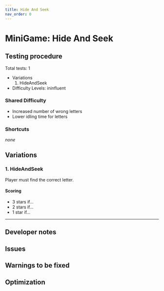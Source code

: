 ```yaml
---
title: Hide And Seek
nav_order: 0
---
```

# MiniGame: Hide And Seek

## Testing procedure
Total tests: 1
- Variations
	1. HideAndSeek
- Difficulty Levels: ininfluent

### Shared Difficulty
- Increased number of wrong letters
- Lower idling time for letters

### Shortcuts
_none_

## Variations

### 1. HideAndSeek
Player must find the correct letter.

#### Scoring
- 3 stars if...
- 2 stars if...
- 1 star if...
---
## Developer notes

## Issues

## Warnings to be fixed

## Optimization
